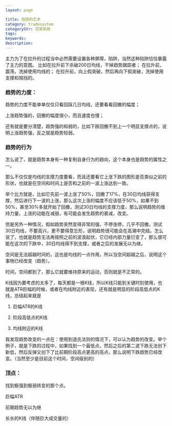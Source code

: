```yaml
---
layout: page

title: 陷阱的艺术
category: tradesystem
categoryStr: 交易系统
tags: 
keywords: 
description: 
---
```



主力为了在拉升的过程当中必然需要设置各种屏障，陷阱，当然这种陷阱恰恰暴露了主力的意图。
比如在拉升前下杀破200日均线，干掉趋势跟踪者；
在拉升前，震荡，洗掉使用均线的；
在拉升前，向上假突破，然后再向下假突破，洗掉使用支撑和阻挡的。



### 趋势的力度：

趋势的力度不能单单仅仅只看回踩几日均线，还要看看回撤的幅度；

上涨趋势强的，回撤的幅度很小，而且速度也慢；

还有就是要分清楚，趋势强的和弱的，比如下跌回撤不到上一个明显支撑点的，说明上涨趋势强，反之就是趋势较弱。

### 趋势的行为

怎么说了，就是趋势本身有一种复制自身行为的趋向，这个本身也是趋势的属性之一。

那么不仅仅是均线的支撑力度要看，而且还要看它上涨下跌的图形是否类似之前的形状，也就是在空间和时间上是否和之前的一波上涨达到一致。

举个比方就是，比如它先前一波上涨了50%，回撤了17%，在30日均线获得支撑，然后进行下一波的上涨，那么这次上涨的幅度不应该低于50%，如果不到50%，甚至30%多就开始了回撤，测试30日均线的支撑力度，那么说明趋势的维持力量，上涨的动能在减弱，有可能会发生趋势的衰减，改变。

但是另外一种情况，假如趋势突然变得非常的强，不停涨停，几乎不回撤。测试30日均线，不要高兴，更不要得意忘形，说明趋势很可能会在高潮中完结。怎么说了，也就是趋势无法再按照之前的波浪起伏，它已经内部力量衍变了，那么很可能在这次的下跌中，30日均线得不到支撑，或者之后的发展无以为继。

空间是无法超越时间的，这也是均线的一点作用，所以当空间超越之后，说明这个事物已经改变（趋势）。

时间，空间都到了，那么它就要维持原来的运动，否则就是不正常的。



K线因为要考虑的太多了，每天都是一根K线，所以K线只能到关键时刻使用，也就是ATR巨幅的时候，或者在均线附近的表现，还有就是明显的阶段高低点的K线，总结起来就是

1. 巨幅ATR的K线

2. 阶段高低点的K线

3. 均线附近的K线

我发现趋势改变的一点在：使用到道氏法则的情况下，可以认为趋势的改变。举个例子，就是下跌的过程中，如果找到一个最低点，然后之后的第二波下跌无法创下新低，然后反弹又创下了比前期阶段高点更高的高点，那么说明下跌趋势已经改变。（当然至少是目前这个时间，空间级别的）



### 顶点：

找到极强到极弱转变的那个点。

巨幅ATR

前期趋势无以为继

长长的K线（伴随巨大成交量的）


